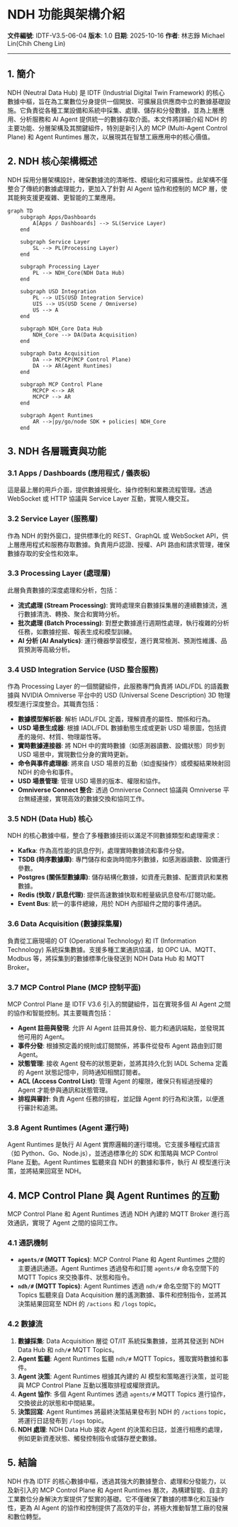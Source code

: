 # NDH 功能與架構介紹

**文件編號**: IDTF-V3.5-06-04
**版本**: 1.0
**日期**: 2025-10-16
**作者**: 林志錚 Michael Lin(Chih Cheng Lin)

---

## 1. 簡介

NDH (Neutral Data Hub) 是 IDTF (Industrial Digital Twin Framework) 的核心數據中樞，旨在為工業數位分身提供一個開放、可擴展且供應商中立的數據基礎設施。它負責從各種工業設備和系統中採集、處理、儲存和分發數據，並為上層應用、分析服務和 AI Agent 提供統一的數據存取介面。本文件將詳細介紹 NDH 的主要功能、分層架構及其關鍵組件，特別是新引入的 MCP (Multi-Agent Control Plane) 和 Agent Runtimes 層次，以展現其在智慧工廠應用中的核心價值。

## 2. NDH 核心架構概述

NDH 採用分層架構設計，確保數據流的清晰性、模組化和可擴展性。此架構不僅整合了傳統的數據處理能力，更加入了針對 AI Agent 協作和控制的 MCP 層，使其能夠支援更複雜、更智能的工業應用。

```mermaid
graph TD
    subgraph Apps/Dashboards
        A[Apps / Dashboards] --> SL(Service Layer)
    end

    subgraph Service Layer
        SL --> PL(Processing Layer)
    end

    subgraph Processing Layer
        PL --> NDH_Core(NDH Data Hub)
    end

    subgraph USD Integration
        PL --> UIS(USD Integration Service)
        UIS --> US(USD Scene / Omniverse)
        US --> A
    end

    subgraph NDH_Core Data Hub
        NDH_Core --> DA(Data Acquisition)
    end

    subgraph Data Acquisition
        DA --> MCPCP(MCP Control Plane)
        DA --> AR(Agent Runtimes)
    end

    subgraph MCP Control Plane
        MCPCP <--> AR
        MCPCP --> AR
    end

    subgraph Agent Runtimes
        AR -->|py/go/node SDK + policies| NDH_Core
    end
```

## 3. NDH 各層職責與功能

### 3.1 Apps / Dashboards (應用程式 / 儀表板)

這是最上層的用戶介面，提供數據視覺化、操作控制和業務流程管理。透過 WebSocket 或 HTTP 協議與 Service Layer 互動，實現人機交互。

### 3.2 Service Layer (服務層)

作為 NDH 的對外窗口，提供標準化的 REST、GraphQL 或 WebSocket API，供上層應用程式和服務存取數據。負責用戶認證、授權、API 路由和請求管理，確保數據存取的安全性和效率。

### 3.3 Processing Layer (處理層)

此層負責數據的深度處理和分析，包括：

*   **流式處理 (Stream Processing)**: 實時處理來自數據採集層的連續數據流，進行數據清洗、轉換、聚合和實時分析。
*   **批次處理 (Batch Processing)**: 對歷史數據進行週期性處理，執行複雜的分析任務，如數據挖掘、報表生成和模型訓練。
*   **AI 分析 (AI Analytics)**: 運行機器學習模型，進行異常檢測、預測性維護、品質預測等高級分析。

### 3.4 USD Integration Service (USD 整合服務)

作為 Processing Layer 的一個關鍵組件，此服務專門負責將 IADL/FDL 的語義數據與 NVIDIA Omniverse 平台中的 USD (Universal Scene Description) 3D 物理模型進行深度整合。其職責包括：

*   **數據模型解析器**: 解析 IADL/FDL 定義，理解資產的屬性、關係和行為。
*   **USD 場景生成器**: 根據 IADL/FDL 數據動態生成或更新 USD 場景圖，包括資產的幾何、材質、物理屬性等。
*   **實時數據連接器**: 將 NDH 中的實時數據（如感測器讀數、設備狀態）同步到 USD 場景中，實現數位分身的實時更新。
*   **命令與事件處理器**: 將來自 USD 場景的互動（如虛擬操作）或模擬結果映射回 NDH 的命令和事件。
*   **USD 場景管理**: 管理 USD 場景的版本、權限和協作。
*   **Omniverse Connect 整合**: 透過 Omniverse Connect 協議與 Omniverse 平台無縫連接，實現高效的數據交換和協同工作。

### 3.5 NDH (Data Hub) 核心

NDH 的核心數據中樞，整合了多種數據技術以滿足不同數據類型和處理需求：

*   **Kafka**: 作為高性能的訊息佇列，處理實時數據流和事件分發。
*   **TSDB (時序數據庫)**: 專門儲存和查詢時間序列數據，如感測器讀數、設備運行參數。
*   **Postgres (關係型數據庫)**: 儲存結構化數據，如資產元數據、配置資訊和業務數據。
*   **Redis (快取 / 訊息代理)**: 提供高速數據快取和輕量級訊息發布/訂閱功能。
*   **Event Bus**: 統一的事件總線，用於 NDH 內部組件之間的事件通訊。

### 3.6 Data Acquisition (數據採集層)

負責從工廠現場的 OT (Operational Technology) 和 IT (Information Technology) 系統採集數據。支援多種工業通訊協議，如 OPC UA、MQTT、Modbus 等，將採集到的數據標準化後發送到 NDH Data Hub 和 MQTT Broker。

### 3.7 MCP Control Plane (MCP 控制平面)

MCP Control Plane 是 IDTF V3.6 引入的關鍵組件，旨在實現多個 AI Agent 之間的協作和智能控制。其主要職責包括：

*   **Agent 註冊與發現**: 允許 AI Agent 註冊其身份、能力和通訊端點，並發現其他可用的 Agent。
*   **事件分發**: 根據預定義的規則或訂閱關係，將事件從發布 Agent 路由到訂閱 Agent。
*   **狀態管理**: 接收 Agent 發布的狀態更新，並將其持久化到 IADL Schema 定義的 Agent 狀態記憶中，同時通知相關訂閱者。
*   **ACL (Access Control List)**: 管理 Agent 的權限，確保只有經過授權的 Agent 才能參與通訊和狀態管理。
*   **排程與審計**: 負責 Agent 任務的排程，並記錄 Agent 的行為和決策，以便進行審計和追溯。

### 3.8 Agent Runtimes (Agent 運行時)

Agent Runtimes 是執行 AI Agent 實際邏輯的運行環境。它支援多種程式語言（如 Python、Go、Node.js），並透過標準化的 SDK 和策略與 MCP Control Plane 互動。Agent Runtimes 監聽來自 NDH 的數據和事件，執行 AI 模型進行決策，並將結果回寫至 NDH。

## 4. MCP Control Plane 與 Agent Runtimes 的互動

MCP Control Plane 和 Agent Runtimes 透過 NDH 內建的 MQTT Broker 進行高效通訊，實現了 Agent 之間的協同工作。

### 4.1 通訊機制

*   **`agents/#` (MQTT Topics)**: MCP Control Plane 和 Agent Runtimes 之間的主要通訊通道。Agent Runtimes 透過發布和訂閱 `agents/#` 命名空間下的 MQTT Topics 來交換事件、狀態和指令。
*   **`ndh/#` (MQTT Topics)**: Agent Runtimes 透過 `ndh/#` 命名空間下的 MQTT Topics 監聽來自 Data Acquisition 層的遙測數據、事件和控制指令，並將其決策結果回寫至 NDH 的 `/actions` 和 `/logs` topic。

### 4.2 數據流

1.  **數據採集**: Data Acquisition 層從 OT/IT 系統採集數據，並將其發送到 NDH Data Hub 和 `ndh/#` MQTT Topics。
2.  **Agent 監聽**: Agent Runtimes 監聽 `ndh/#` MQTT Topics，獲取實時數據和事件。
3.  **Agent 決策**: Agent Runtimes 根據其內建的 AI 模型和策略進行決策，並可能與 MCP Control Plane 互動以獲取排程或權限資訊。
4.  **Agent 協作**: 多個 Agent Runtimes 透過 `agents/#` MQTT Topics 進行協作，交換彼此的狀態和中間結果。
5.  **決策回寫**: Agent Runtimes 將最終決策結果發布到 NDH 的 `/actions` topic，將運行日誌發布到 `/logs` topic。
6.  **NDH 處理**: NDH Data Hub 接收 Agent 的決策和日誌，並進行相應的處理，例如更新資產狀態、觸發控制指令或儲存歷史數據。

## 5. 結論

NDH 作為 IDTF 的核心數據中樞，透過其強大的數據整合、處理和分發能力，以及新引入的 MCP Control Plane 和 Agent Runtimes 層次，為構建智能、自主的工業數位分身解決方案提供了堅實的基礎。它不僅確保了數據的標準化和互操作性，更為 AI Agent 的協作和控制提供了高效的平台，將極大推動智慧工廠的發展和數位轉型。
